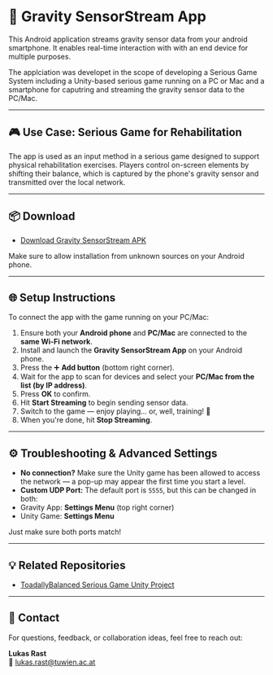 # 📱 Gravity SensorStream App

This Android application streams gravity sensor data from your android smartphone. It enables real-time interaction with with an end device for multiple purposes.

The applciation was developet in the scope of developing a Serious Game System including a Unity-based serious game running on a PC or Mac and a smartphone for caputring and streaming the gravity sensor data to the PC/Mac.

---

## 🎮 Use Case: Serious Game for Rehabilitation

The app is used as an input method in a serious game designed to support physical rehabilitation exercises. Players control on-screen elements by shifting their balance, which is captured by the phone's gravity sensor and transmitted over the local network.

---

## 📦 Download

- [Download Gravity SensorStream APK](https://github.com/Rasakul13/Gravity-App/releases/tag/v1.0.0)

Make sure to allow installation from unknown sources on your Android phone.

---

## 🌐 Setup Instructions

To connect the app with the game running on your PC/Mac:

1. Ensure both your **Android phone** and **PC/Mac** are connected to the **same Wi-Fi network**.
2. Install and launch the **Gravity SensorStream App** on your Android phone.
3. Press the ➕ **Add button** (bottom right corner).
4. Wait for the app to scan for devices and select your **PC/Mac from the list (by IP address)**.
5. Press **OK** to confirm.
6. Hit **Start Streaming** to begin sending sensor data.
7. Switch to the game — enjoy playing... or, well, training! 💪
8. When you're done, hit **Stop Streaming**.

---

## ⚙️ Troubleshooting & Advanced Settings

-  **No connection?** Make sure the Unity game has been allowed to access the network — a pop-up may appear the first time you start a level.
-  **Custom UDP Port:** The default port is `5555`, but this can be changed in both:
  - Gravity App: **Settings Menu** (top right corner)
  - Unity Game: **Settings Menu**
  
  Just make sure both ports match!

---

## 💡 Related Repositories

-  [ToadallyBalanced Serious Game Unity Project](https://github.com/Rasakul13/FruitGrind)

---

## 💬 Contact

For questions, feedback, or collaboration ideas, feel free to reach out:

**Lukas Rast**  
📧 lukas.rast@tuwien.ac.at  
